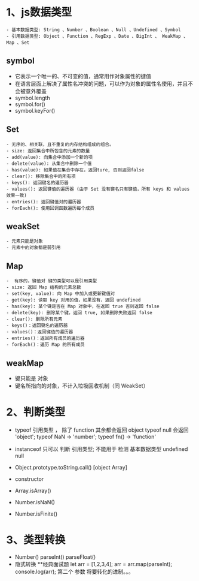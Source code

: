 # 1、js数据类型
    - 基本数据类型: String 、Number 、Boolean 、Null 、Undefined 、Symbol
    - 引用数据类型: Object 、Function 、RegExp 、Date 、BigInt 、 WeakMap 、Map 、Set

 ## symbol
  - 它表示一个唯一的、不可变的值，通常用作对象属性的键值
  - 在语言层面上解决了属性名冲突的问题，可以作为对象的属性名使用，并且不会被意外覆盖
  - symbol.length
  - symbol.for() 
  - symbol.keyFor()

  ## Set
    - 无序的、相关联，且不重复的内存结构组成的组合。
    - size: 返回集合中所包含的元素的数量
    - add(value): 向集合中添加一个新的项
    - delete(value): 从集合中删除一个值
    - has(value): 如果值在集合中存在，返回ture, 否则返回false
    - clear(): 移除集合中的所有项
    - keys(): 返回键名的遍历器
    - values(): 返回键值的遍历器 (由于 Set 没有键名只有键值，所有 keys 和 values 效果一致)
    - entries(): 返回键值对的遍历器
    - forEach(): 使用回调函数遍历每个成员

  ## weakSet
    - 元素只能是对象
    - 元素中的对象都是弱引用

  ## Map
    -  有序的，键值对 键的类型可以是引用类型
    - size: 返回 Map 结构的元素总数
    - set(key, value): 向 Map 中加入或更新键值对
    - get(key): 读取 key 对用的值，如果没有，返回 undefined
    - has(key): 某个键是否在 Map 对象中，在返回 true 否则返回 false
    - delete(key): 删除某个键，返回 true, 如果删除失败返回 false
    - clear(): 删除所有元素
    - keys()：返回键名的遍历器
    - values()：返回键值的遍历器
    - entries()：返回所有成员的遍历器
    - forEach()：遍历 Map 的所有成员


  ## weakMap
   - 键只能是 对象 
   - 键名所指向的对象，不计入垃圾回收机制（同 WeakSet）

# 2、判断类型
- typeof 
    引用类型 ， 除了 function 其余都会返回 object
    typeof null 会返回 'object';
    typeof NaN -> 'number';
    typeof fn() -> 'function'

- instanceof 
    只可以 判断 引用类型;
    不能用于 检测 基本数据类型 undefined null
    
- Object.prototype.toString.call() [object Array]

- constructor

- Array.isArray()

- Number.isNaN()

- Number.isFinite()

# 3、类型转换
- Number() parseInt() parseFloat()
- 隐式转换
    **经典面试题
    let arr = [1,2,3,4];
    arr = arr.map(parseInt);
    console.log(arr); 第二个 参数 将要转化的进制。。。    

